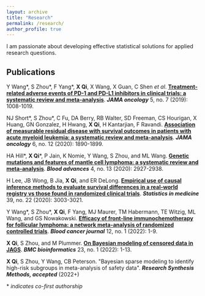 ```yaml
---
layout: archive
title: "Research"
permalink: /research/
author_profile: true
---
```


I am passionate about developing effective statistical solutions for applied research questions.

## Publications 

Y Wang\*, S Zhou\*, F Yang\*, **X Qi**, X Wang, X Guan, C Shen *et al*. [**Treatment-related adverse events of PD-1 and PD-L1 inhibitors in clinical trials: a systematic review and meta-analysis**](https://jamanetwork.com/journals/jamaoncology/fullarticle/2731143). ***JAMA oncology*** 5, no. 7 (2019): 1008-1019.


NJ Short\*, S Zhou\*, C Fu, DA Berry, RB Walter, SD Freeman, CS Hourigan, X Huang, GN Gonzalez, H Hwang, **X Qi**, H Kantarjian, F Ravandi. [**Association of measurable residual disease with survival outcomes in patients with acute myeloid leukemia: a systematic review and meta-analysis**](https://jamanetwork.com/journals/jamaoncology/fullarticle/2771199). ***JAMA oncology*** 6, no. 12 (2020): 1890-1899.


HA Hill\*, **X Qi**\*, P Jain, K Nomie, Y Wang, S Zhou, and ML Wang. [**Genetic mutations and features of mantle cell lymphoma: a systematic review and meta-analysis**](https://doi.org/10.1182/bloodadvances.2019001350). ***Blood advances*** 4, no. 13 (2020): 2927-2938.


H Lee, JB Wong, B Jia, **X Qi**, and ER DeLong. [**Empirical use of causal inference methods to evaluate survival differences in a real‐world registry vs those found in randomized clinical trials**](https://doi.org/10.1002/sim.8581). ***Statistics in medicine*** 39, no. 22 (2020): 3003-3021.


Y Wang\*, S Zhou\*, **X Qi**, F Yang, MJ Maurer, TM Habermann, TE Witzig, ML Wang, and GS Nowakowski. [**Efficacy of front-line immunochemotherapy for follicular lymphoma: a network meta-analysis of randomized controlled trials**](https://doi.org/10.1038/s41408-021-00598-x). ***Blood cancer journal*** 12, no. 1 (2022): 1-9.


**X Qi**, S Zhou, and M Plummer. [**On Bayesian modeling of censored data in JAGS**](https://doi.org/10.1186/s12859-021-04496-8). ***BMC bioinformatics*** 23, no. 1 (2022): 1-13.


**X Qi**, S Zhou, Y Wang, CB Peterson. "Bayesian sparse modeling to identify high-risk subgroups in meta-analysis of safety data". ***Research Synthesis Methods, accepted*** (2022+)

\* *indicates co-first authorship*
